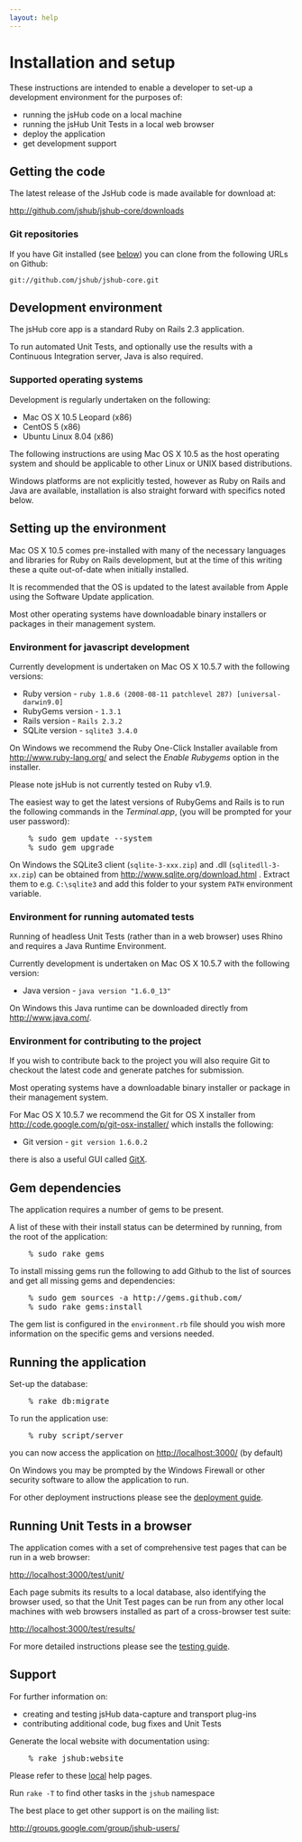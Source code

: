 ```yaml
---
layout: help
---
```


# Installation and setup

These instructions are intended to enable a developer to set-up a development environment for the purposes of:

* running the jsHub code on a local machine
* running the jsHub Unit Tests in a local web browser
* deploy the application
* get development support
 
## Getting the code

The latest release of the JsHub code is made available for download at:

<http://github.com/jshub/jshub-core/downloads>

### Git repositories

If you have Git installed (see [below](#environment_for_contributing_to_the_project)) you can clone from the following URLs on Github:

    git://github.com/jshub/jshub-core.git

## Development environment

The jsHub core app is a standard Ruby on Rails 2.3 application.

To run automated Unit Tests, and optionally use the results with a Continuous Integration server, Java is also required.

### Supported operating systems

Development is regularly undertaken on the following:

* Mac OS X 10.5 Leopard (x86) 
* CentOS 5 (x86)
* Ubuntu Linux 8.04 (x86)
 
The following instructions are using Mac OS X 10.5 as the host operating system and should be applicable to other Linux or UNIX based distributions.

Windows platforms are not explicitly tested, however as Ruby on Rails and Java are available, installation is also straight forward with specifics noted below.

## Setting up the environment

Mac OS X 10.5 comes pre-installed with many of the necessary languages and libraries for Ruby on Rails development, but at the time of this writing these a quite out-of-date when initially installed.

It is recommended that the OS is updated to the latest available from Apple using the Software Update application.

Most other operating systems have downloadable binary installers or packages in their management system.

### Environment for javascript development

Currently development is undertaken on Mac OS X 10.5.7 with the following versions:

* Ruby version     - `ruby 1.8.6 (2008-08-11 patchlevel 287) [universal-darwin9.0]`
* RubyGems version - `1.3.1`
* Rails version    - `Rails 2.3.2`
* SQLite version   - `sqlite3 3.4.0`

On Windows we recommend the Ruby One-Click Installer available from <http://www.ruby-lang.org/> and select the *Enable Rubygems* option in the installer.

Please note jsHub is not currently tested on Ruby v1.9.

The easiest way to get the latest versions of RubyGems and Rails is to run the following commands in the *Terminal.app*, (you will be prompted for your user password):

<pre class="brush: bash; light: true;">
    % sudo gem update --system
    % sudo gem upgrade
</pre>
  
On Windows the SQLite3 client (`sqlite-3-xxx.zip`) and .dll (`sqlitedll-3-xx.zip`) can be obtained from <http://www.sqlite.org/download.html> . Extract them to e.g. `C:\sqlite3` and add this folder to your system `PATH` environment variable.

### Environment for running automated tests
 
Running of headless Unit Tests (rather than in a web browser) uses Rhino and requires a Java Runtime Environment.

Currently development is undertaken on Mac OS X 10.5.7 with the following version:

* Java version - `java version "1.6.0_13"`

On Windows this Java runtime can be downloaded directly from <http://www.java.com/>.

### Environment for contributing to the project
                   
If you wish to contribute back to the project you will also require Git to checkout the latest code and generate patches for submission.

Most operating systems have a downloadable binary installer or package in their management system.

For Mac OS X 10.5.7 we recommend the Git for OS X installer from <http://code.google.com/p/git-osx-installer/> which installs the following:

* Git version  - `git version 1.6.0.2`
 
there is also a useful GUI called [GitX](http://gitx.frim.nl/).

## Gem dependencies

The application requires a number of gems to be present.

A list of these with their install status can be determined by running, from the root of the application:

<pre class="brush: bash; light: true;">
    % sudo rake gems
</pre>

To install missing gems run the following to add Github to the list of sources and get all missing gems and dependencies:

<pre class="brush: bash; light: true;">
    % sudo gem sources -a http://gems.github.com/
    % sudo rake gems:install
</pre>
  
The gem list is configured in the `environment.rb` file should you wish more information on the specific gems and versions needed.

## Running the application

Set-up the database:

<pre class="brush: bash; light: true;">
    % rake db:migrate
</pre>

To run the application use:

<pre class="brush: bash; light: true;">
    % ruby script/server
</pre>

you can now access the application on <http://localhost:3000/> (by default)

On Windows you may be prompted by the Windows Firewall or other security software to allow the application to run.

For other deployment instructions please see the [deployment guide](deployment.html).

## Running Unit Tests in a browser

The application comes with a set of comprehensive test pages that can be run in a web browser:

<http://localhost:3000/test/unit/>

Each page submits its results to a local database, also identifying the browser used, so that the Unit Test pages can be run from any other local machines with web browsers installed as part of a cross-browser test suite:

<http://localhost:3000/test/results/>

For more detailed instructions please see the [testing guide](testing.html).

## Support

For further information on:

* creating and testing jsHub data-capture and transport plug-ins
* contributing additional code, bug fixes and Unit Tests

Generate the local website with documentation using:

<pre class="brush: bash; light: true;">
    % rake jshub:website
</pre>

Please refer to these [local](../) help pages.

Run `rake -T` to find other tasks in the `jshub` namespace

The best place to get other support is on the mailing list:

<http://groups.google.com/group/jshub-users/>
